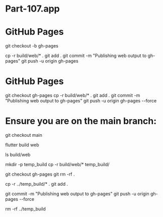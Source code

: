 # Part-107.app

# GitHub Pages
git checkout -b gh-pages

cp -r build/web/* .
git add .
git commit -m "Publishing web output to gh-pages"
git push -u origin gh-pages

# GitHub Pages
git checkout gh-pages
cp -r build/web/* .
git add .
git commit -m "Publishing web output to gh-pages"
git push -u origin gh-pages --force


# Ensure you are on the main branch:


git checkout main

flutter build web

ls build/web

mkdir -p temp_build
cp -r build/web/* temp_build/

git checkout gh-pages
git rm -rf .

cp -r ../temp_build/* .
git add .

git commit -m "Publishing web output to gh-pages"
git push -u origin gh-pages --force

rm -rf ../temp_build
